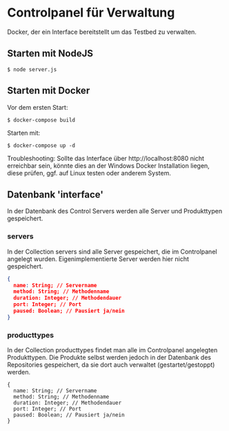 # Controlpanel für Verwaltung

Docker, der ein Interface bereitstellt um das Testbed zu verwalten.

## Starten mit NodeJS

``$ node server.js``

## Starten mit Docker

Vor dem ersten Start:

``$ docker-compose build``

Starten mit:

``$ docker-compose up -d``

Troubleshooting: Sollte das Interface über http://localhost:8080 nicht erreichbar sein, könnte dies an der Windows Docker Installation liegen, diese prüfen, ggf. auf Linux testen oder anderem System.

<!-- Test:

``$ docker run -p 8080:8080 -p 30000-30100:30000-30100 -v /var/run/docker.sock:/var/run/docker.sock i40/control`` -->
## Datenbank 'interface'

In der Datenbank des Control Servers werden alle Server und Produkttypen gespeichert.

### servers

In der Collection servers sind alle Server gespeichert, die im Controlpanel angelegt wurden. Eigenimplementierte Server werden hier nicht gespeichert.

```json
{
  name: String; // Servername
  method: String; // Methodenname
  duration: Integer; // Methodendauer
  port: Integer; // Port
  paused: Boolean; // Pausiert ja/nein
}
```

### producttypes

In der Collection producttypes findet man alle im Controlpanel angelegten Produkttypen. Die Produkte selbst werden jedoch in der Datenbank des Repositories gespeichert, da sie dort auch verwaltet (gestartet/gestoppt) werden.

```
{
  name: String; // Servername
  method: String; // Methodenname
  duration: Integer; // Methodendauer
  port: Integer; // Port
  paused: Boolean; // Pausiert ja/nein
}
```
